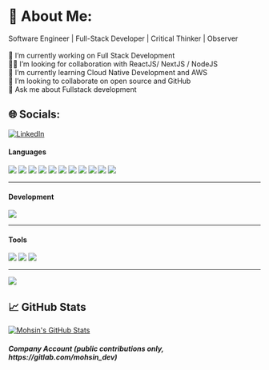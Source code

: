 # 💫 About Me:
Software Engineer | Full-Stack Developer | Critical Thinker | Observer<br><br>🔭 I’m currently working on Full Stack Development<br>👨‍💻 I’m looking for collaboration with ReactJS/ NextJS / NodeJS<br>🌱 I’m currently learning Cloud Native Development and AWS<br>👯 I’m looking to collaborate on open source and GitHub<br>💬 Ask me about Fullstack development


## 🌐 Socials:
[![LinkedIn](https://img.shields.io/badge/LinkedIn-%230077B5.svg?logo=linkedin&logoColor=white)](https://www.linkedin.com/in/mohsin-sabir-256b331b4/) 

#### Languages
![](https://img.shields.io/badge/-React-61DAFB?style=flat&logo=react&logoColor=3c3c3c)
![](https://img.shields.io/badge/-Redux-purple?logo=redux&logoColor=white&style=flat)
![](https://img.shields.io/badge/-Node-darkgreen?logo=node.js&logoColor=white&style=flat)
![](https://img.shields.io/badge/Next-black?style=flat&logo=next.js&logoColor=white)
![](https://img.shields.io/badge/-JavaScript-F7DF1E?style=flat&logo=javascript&logoColor=3c3c3c)
![](https://img.shields.io/badge/Typescript-%23007ACC.svg?style=flat&logo=typescript&logoColor=white)
![](https://img.shields.io/badge/-HTML-red?logo=html5&logoColor=white&style=flat)
![](https://img.shields.io/badge/-CSS-blue?logo=css3&logoColor=white&style=flat)
![](https://img.shields.io/badge/-GraphQL-pink?logo=GraphQL&logoColor=white&style=flat)
![](https://img.shields.io/badge/-Express-black?logo=Express&logoColor=white&style=flat)
![](https://img.shields.io/badge/-Appollo_GraphQL-purple?logo=appollo&logoColor=white&style=flat)

<hr/>

#### Development
![](https://img.shields.io/badge/-Visual_Studio_Code-007ACC?style=flat&logo=visual-studio-code&logoColor=white)

<hr/>

#### Tools
![](https://img.shields.io/badge/-Postman-FFFFFF?logo=postman&logoColor=orange&style=flat)
![](https://img.shields.io/badge/-Git-white?logo=git&logoColor=red&style=flat)
![](https://img.shields.io/badge/-Jira-white?logo=jira&logoColor=blue&style=flat)

<hr/>

 ![](https://github-readme-stats.vercel.app/api/top-langs/?username=mohsin-dotcom&theme=default&hide_border=false&include_all_commits=false&count_private=true&layout=compact) </br >


## &#x1f4c8; GitHub Stats
<a href="https://github.com/mohsin-dotcom">
  <img align="center" src="https://github-readme-stats.vercel.app/api?username=mohsin-dotcom&show_icons=true&line_height=27&count_private=true&title_color=3485ef&text_color=343434&icon_color=3964ef&bg_color=fffefe" alt="Mohsin's GitHub Stats" />
</a>
<h5>Company Account (public contributions only, https://gitlab.com/mohsin_dev)</h5>

<!---
### ✍️ Random Dev Quote
![](https://quotes-github-readme.vercel.app/api?type=horizontal&theme=radical)
-->
